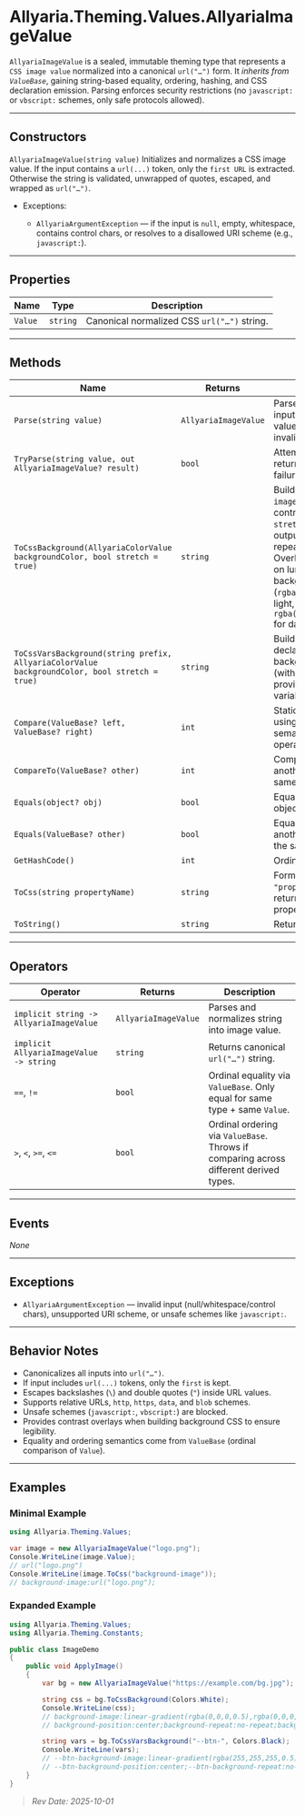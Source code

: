 # Allyaria.Theming.Values.AllyariaImageValue

`AllyariaImageValue` is a sealed, immutable theming type that represents a `CSS image value` normalized into a canonical
`url("…")` form.
It *inherits from `ValueBase`*, gaining string-based equality, ordering, hashing, and CSS declaration emission.
Parsing enforces security restrictions (no `javascript:` or `vbscript:` schemes, only safe protocols allowed).

---

## Constructors

`AllyariaImageValue(string value)`
Initializes and normalizes a CSS image value. If the input contains a `url(...)` token, only the `first URL` is
extracted. Otherwise the string is validated, unwrapped of quotes, escaped, and wrapped as `url("…")`.

* Exceptions:

    * `AllyariaArgumentException` — if the input is `null`, empty, whitespace, contains control chars, or resolves to a
      disallowed URI scheme (e.g., `javascript:`).

---

## Properties

| Name    | Type     | Description                                 |
|---------|----------|---------------------------------------------|
| `Value` | `string` | Canonical normalized CSS `url("…")` string. |

---

## Methods

| Name                                                                                          | Returns              | Description                                                                                                                                                                                                                             |
|-----------------------------------------------------------------------------------------------|----------------------|-----------------------------------------------------------------------------------------------------------------------------------------------------------------------------------------------------------------------------------------|
| `Parse(string value)`                                                                         | `AllyariaImageValue` | Parses and normalizes input into an image value. Throws on invalid input.                                                                                                                                                               |
| `TryParse(string value, out AllyariaImageValue? result)`                                      | `bool`               | Attempts to parse; returns false on failure.                                                                                                                                                                                            |
| `ToCssBackground(AllyariaColorValue backgroundColor, bool stretch = true)`                    | `string`             | Builds `background-image` CSS (with contrast overlay). If `stretch` is true, also outputs position, repeat, and size. Overlay color depends on luminance of background (`rgba(0,0,0,0.5)` for light, `rgba(255,255,255,0.5)` for dark). |
| `ToCssVarsBackground(string prefix, AllyariaColorValue backgroundColor, bool stretch = true)` | `string`             | Builds CSS variable declarations for a background image (with overlay). Uses provided prefix for variable names.                                                                                                                        |
| `Compare(ValueBase? left, ValueBase? right)`                                                  | `int`                | Static comparison using ordinal semantics. Throws if operand types differ.                                                                                                                                                              |
| `CompareTo(ValueBase? other)`                                                                 | `int`                | Compares with another value of the same type by `Value`.                                                                                                                                                                                |
| `Equals(object? obj)`                                                                         | `bool`               | Equality check against object.                                                                                                                                                                                                          |
| `Equals(ValueBase? other)`                                                                    | `bool`               | Equality check against another `ValueBase` of the same type.                                                                                                                                                                            |
| `GetHashCode()`                                                                               | `int`                | Ordinal hash of `Value`.                                                                                                                                                                                                                |
| `ToCss(string propertyName)`                                                                  | `string`             | Formats `"property:value;"` or returns raw `Value` if no property provided.                                                                                                                                                             |
| `ToString()`                                                                                  | `string`             | Returns `Value`.                                                                                                                                                                                                                        |

---

## Operators

| Operator                                | Returns              | Description                                                                           |
|-----------------------------------------|----------------------|---------------------------------------------------------------------------------------|
| `implicit string -> AllyariaImageValue` | `AllyariaImageValue` | Parses and normalizes string into image value.                                        |
| `implicit AllyariaImageValue -> string` | `string`             | Returns canonical `url("…")` string.                                                  |
| `==`, `!=`                              | `bool`               | Ordinal equality via `ValueBase`. Only equal for same type + same `Value`.            |
| `>`, `<`, `>=`, `<=`                    | `bool`               | Ordinal ordering via `ValueBase`. Throws if comparing across different derived types. |

---

## Events

*None*

---

## Exceptions

* `AllyariaArgumentException` — invalid input (null/whitespace/control chars), unsupported URI scheme, or unsafe schemes
  like `javascript:`.

---

## Behavior Notes

* Canonicalizes all inputs into `url("…")`.
* If input includes `url(...)` tokens, only the `first` is kept.
* Escapes backslashes (`\`) and double quotes (`"`) inside URL values.
* Supports relative URLs, `http`, `https`, `data`, and `blob` schemes.
* Unsafe schemes (`javascript:`, `vbscript:`) are blocked.
* Provides contrast overlays when building background CSS to ensure legibility.
* Equality and ordering semantics come from `ValueBase` (ordinal comparison of `Value`).

---

## Examples

### Minimal Example

```csharp
using Allyaria.Theming.Values;

var image = new AllyariaImageValue("logo.png");
Console.WriteLine(image.Value); 
// url("logo.png")
Console.WriteLine(image.ToCss("background-image")); 
// background-image:url("logo.png");
```

### Expanded Example

```csharp
using Allyaria.Theming.Values;
using Allyaria.Theming.Constants;

public class ImageDemo
{
    public void ApplyImage()
    {
        var bg = new AllyariaImageValue("https://example.com/bg.jpg");

        string css = bg.ToCssBackground(Colors.White);
        Console.WriteLine(css);
        // background-image:linear-gradient(rgba(0,0,0,0.5),rgba(0,0,0,0.5)),url("https://example.com/bg.jpg");
        // background-position:center;background-repeat:no-repeat;background-size:cover

        string vars = bg.ToCssVarsBackground("--btn-", Colors.Black);
        Console.WriteLine(vars);
        // --btn-background-image:linear-gradient(rgba(255,255,255,0.5),rgba(255,255,255,0.5)),url("https://example.com/bg.jpg");
        // --btn-background-position:center;--btn-background-repeat:no-repeat;--btn-background-size:cover
    }
}
```

> *Rev Date: 2025-10-01*
